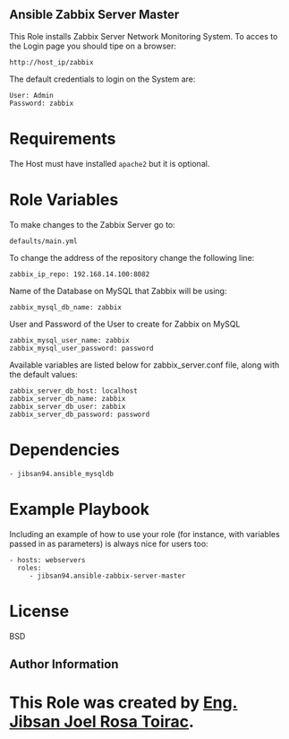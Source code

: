 ## Ansible Zabbix Server Master

This Role installs Zabbix Server Network Monitoring System. To acces to the Login page you should tipe on a browser:

    http://host_ip/zabbix

The default credentials to login on the System are:

    User: Admin
    Password: zabbix

# Requirements

The Host must have installed `apache2` but it is optional.

# Role Variables

To make changes to the Zabbix Server go to:

    defaults/main.yml

To change the address of the repository change the following line:

    zabbix_ip_repo: 192.168.14.100:8082

Name of the Database on MySQL that Zabbix will be using:

    zabbix_mysql_db_name: zabbix

User and Password of the User to create for Zabbix on MySQL

    zabbix_mysql_user_name: zabbix
    zabbix_mysql_user_password: password

Available variables are listed below for zabbix_server.conf file, along with the default values:

    zabbix_server_db_host: localhost
    zabbix_server_db_name: zabbix
    zabbix_server_db_user: zabbix
    zabbix_server_db_password: password

# Dependencies

    - jibsan94.ansible_mysqldb

# Example Playbook

Including an example of how to use your role (for instance, with variables passed in as parameters) is always nice for users too:

    - hosts: webservers
      roles:
         - jibsan94.ansible-zabbix-server-master

# License

BSD

## Author Information

# This Role was created by [Eng. Jibsan Joel Rosa Toirac](https://www.facebook.com/jibsanjoel.rosatoirac).
